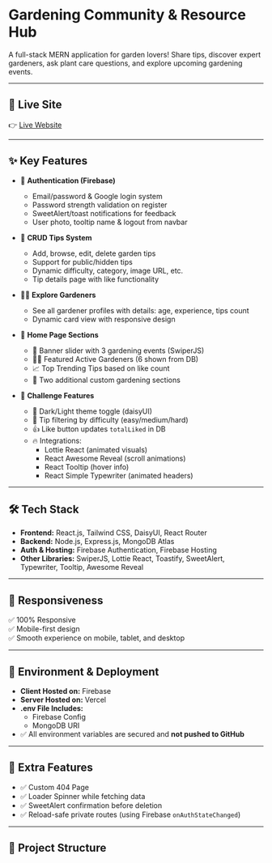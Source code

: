 #  Gardening Community & Resource Hub

A full-stack MERN application for garden lovers! Share tips, discover expert gardeners, ask plant care questions, and explore upcoming gardening events.


---

## 🔗 Live Site

👉 [Live Website](https://assignment-10-server-tau-peach.vercel.app/)


---

## ✨ Key Features

- 🔐 **Authentication (Firebase)**
  - Email/password & Google login system
  - Password strength validation on register
  - SweetAlert/toast notifications for feedback
  - User photo, tooltip name & logout from navbar

- 🌱 **CRUD Tips System**
  - Add, browse, edit, delete garden tips
  - Support for public/hidden tips
  - Dynamic difficulty, category, image URL, etc.
  - Tip details page with like functionality

- 🧑‍🌾 **Explore Gardeners**
  - See all gardener profiles with details: age, experience, tips count
  - Dynamic card view with responsive design

- 🏡 **Home Page Sections**
  - 🌄 Banner slider with 3 gardening events (SwiperJS)
  - 👩‍🌾 Featured Active Gardeners (6 shown from DB)
  - 📈 Top Trending Tips based on like count
  - 📝 Two additional custom gardening sections

- 🎯 **Challenge Features**
  - 🔘 Dark/Light theme toggle (daisyUI)
  - 🧠 Tip filtering by difficulty (easy/medium/hard)
  - 👍 Like button updates `totalLiked` in DB
  - 🔥 Integrations:
    - Lottie React (animated visuals)
    - React Awesome Reveal (scroll animations)
    - React Tooltip (hover info)
    - React Simple Typewriter (animated headers)

---

## 🛠️ Tech Stack

- **Frontend:** React.js, Tailwind CSS, DaisyUI, React Router
- **Backend:** Node.js, Express.js, MongoDB Atlas
- **Auth & Hosting:** Firebase Authentication, Firebase Hosting
- **Other Libraries:** SwiperJS, Lottie React, Toastify, SweetAlert, Typewriter, Tooltip, Awesome Reveal

---

## 📱 Responsiveness

✅ 100% Responsive  
✅ Mobile-first design  
✅ Smooth experience on mobile, tablet, and desktop

---

## 🧠 Environment & Deployment

- **Client Hosted on:** Firebase  
- **Server Hosted on:** Vercel  
- **.env File Includes:**
  - Firebase Config
  - MongoDB URI
- ✅ All environment variables are secured and **not pushed to GitHub**

---

## 🧪 Extra Features

- ✅ Custom 404 Page
- ✅ Loader Spinner while fetching data
- ✅ SweetAlert confirmation before deletion
- ✅ Reload-safe private routes (using Firebase `onAuthStateChanged`)

---

## 🧭 Project Structure

